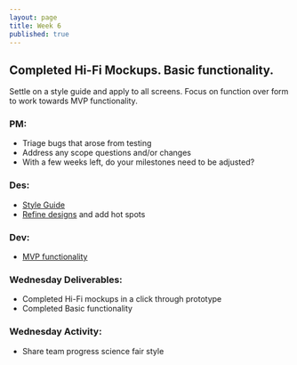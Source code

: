 ```yaml
---
layout: page
title: Week 6
published: true
---
```



## Completed Hi-Fi Mockups. Basic functionality.

Settle on a style guide and apply to all screens. Focus on function over form to work towards MVP functionality. 


### PM:
*   Triage bugs that arose from testing
*   Address any scope questions and/or changes
  * With a few weeks left, do your milestones need to be adjusted?


### Des:
*   [Style Guide](style-guide.md)
*   [Refine designs](refine-design.md) and add hot spots


### Dev:
*   [MVP functionality](mvp-functionality.md)


### Wednesday Deliverables:
  * Completed Hi-Fi mockups in a click through prototype
  * Completed Basic functionality


### Wednesday Activity:
  * Share team progress science fair style
